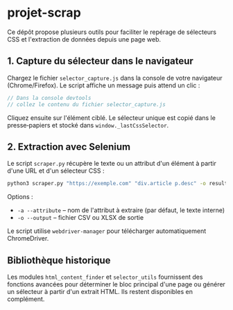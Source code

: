 # projet-scrap

Ce dépôt propose plusieurs outils pour faciliter le repérage de sélecteurs CSS et l'extraction de données depuis une page web.

## 1. Capture du sélecteur dans le navigateur

Chargez le fichier `selector_capture.js` dans la console de votre navigateur (Chrome/Firefox). Le script affiche un message puis attend un clic :

```javascript
// Dans la console devtools
// collez le contenu du fichier selector_capture.js
```

Cliquez ensuite sur l'élément ciblé. Le sélecteur unique est copié dans le presse‑papiers et stocké dans `window._lastCssSelector`.

## 2. Extraction avec Selenium

Le script `scraper.py` récupère le texte ou un attribut d'un élément à partir d'une URL et d'un sélecteur CSS :

```bash
python3 scraper.py "https://exemple.com" "div.article p.desc" -o resultat.csv
```

Options :

* `-a --attribute` – nom de l'attribut à extraire (par défaut, le texte interne)
* `-o --output` – fichier CSV ou XLSX de sortie

Le script utilise `webdriver-manager` pour télécharger automatiquement ChromeDriver.

## Bibliothèque historique

Les modules `html_content_finder` et `selector_utils` fournissent des fonctions avancées pour déterminer le bloc principal d'une page ou générer un sélecteur à partir d'un extrait HTML. Ils restent disponibles en complément.
